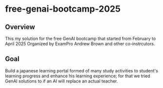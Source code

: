 # free-genai-bootcamp-2025

## Overview
This my solution for the free GenAI bootcamp that started from February to April 2025 Organized by ExamPro Andrew Brown and other co-instrcutors.

## Goal
Build a japanese learning portal formed of many study activities to student's learning progress and enhance his learning experience; for that we tried GenAI solutions to if an AI will replace an actual teacher.